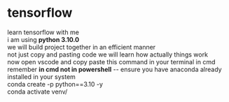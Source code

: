 # tensorflow
learn tensorflow with me<br>
i am using ****python 3.10.0****<br> 
we will build project together in an efficient manner<br>
not just copy and pasting code we will learn how actually things work<br>
now open vscode and copy paste this command in your terminal in cmd remember ****in cmd not in powershell**** -- ensure you have anaconda already installed in your system<br>
conda create -p python==3.10 -y<br>
conda activate venv/
